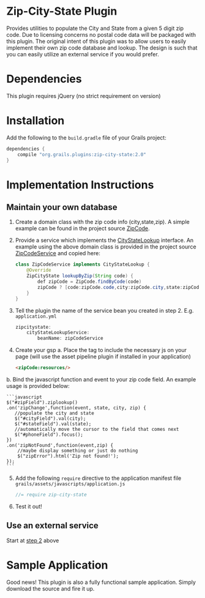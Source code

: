 Zip-City-State Plugin
=====================
Provides utilities to populate the City and State from a given 5 digit zip code. Due to licensing concerns no postal
code data will be packaged with this plugin. The original intent of this plugin was to allow users to easily implement
their own zip code database and lookup.  The design is such that you can easily utilize an external service if you would
prefer.

Dependencies
============
This plugin requires jQuery (no strict requirement on version)

Installation
============
Add the following to the ```build.gradle``` file of your Grails project:

```java
dependencies {
    compile "org.grails.plugins:zip-city-state:2.0"
}
```

Implementation Instructions
===========================
Maintain your own database
--------------------------
1. Create a domain class with the zip code info (city,state,zip).
    A simple example can be found in the project source [ZipCode](/grails-app/domain/zipcitystate/ZipCode.groovy).

2. Provide a service which implements the [CityStateLookup](/src/groovy/zipcitystate/CityStateLookup.groovy) interface.<a name="step2"></a>
    An example using the above domain class is provided in the project source [ZipCodeService](/grails-app/services/zipcitystate/ZipCodeService.groovy)
    and copied here:

    ```java
    class ZipCodeService implements CityStateLookup {
        @Override
        ZipCityState lookupByZip(String code) {
            def zipCode = ZipCode.findByCode(code)
            zipCode ? [code:zipCode.code,city:zipCode.city,state:zipCode.state] as ZipCityState : null
        }
    }
    ```

3. Tell the plugin the name of the service bean you created in step 2.
   E.g. ```application.yml```

    ```java
    zipcitystate:
        cityStateLookupService:
            beanName: zipCodeService
    ```
4. Create your gsp
   a. Place the tag to include the necessary js on your page (will use the asset pipeline plugin if installed in your application)

    ```html
    <zipCode:resources/>
    ```
b. Bind the javascript function and event to your zip code field. An example usage is provided below:

    ```javascript
    $("#zipField").ziplookup()
    .on('zipChange',function(event, state, city, zip) {
       //populate the city and state
       $("#cityField").val(city);
       $("#stateField").val(state);
       //automatically move the cursor to the field that comes next
       $("#phoneField").focus();
    })
    .on('zipNotFound',function(event,zip) {
        //maybe display something or just do nothing
        $("zipError").html('Zip not found!');
    });
    ```
5. Add the following ```require``` directive to the application manifest file ```grails/assets/javascripts/application.js```

    ```javascript
    //= require zip-city-state
    ```
6. Test it out!

Use an external service
------------------------
Start at [step 2](#step2) above

Sample Application
==================
Good news! This plugin is also a fully functional sample application.  Simply download the source and fire it up.
